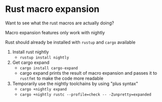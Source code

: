 # Rust macro expansion
Want to see what the rust macros are actually doing?

Macro expansion features only work with nightly

Rust should already be installed with `rustup` and `cargo` available

1. Install rust nightly
    - `rustup install nightly`
2. Get cargo expand
    - `cargo install cargo-expand`
    - cargo expand prints the result of macro expansion and passes it to `rustfmt` to make the code more readable
3. Temporarily use the nightly toolchains by using "plus syntax"
    - `cargo +nightly expand`
    - `cargo +nightly rustc --profile=check -- -Zunpretty=expanded`